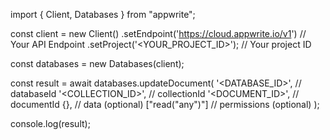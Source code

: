 import { Client, Databases } from "appwrite";

const client = new Client()
    .setEndpoint('https://cloud.appwrite.io/v1') // Your API Endpoint
    .setProject('<YOUR_PROJECT_ID>'); // Your project ID

const databases = new Databases(client);

const result = await databases.updateDocument(
    '<DATABASE_ID>', // databaseId
    '<COLLECTION_ID>', // collectionId
    '<DOCUMENT_ID>', // documentId
    {}, // data (optional)
    ["read("any")"] // permissions (optional)
);

console.log(result);
